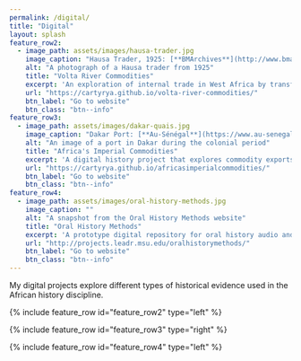 ```yaml
---
permalink: /digital/
title: "Digital"
layout: splash
feature_row2:
  - image_path: assets/images/hausa-trader.jpg
    image_caption: "Hausa Trader, 1925: [**BMArchives**](http://www.bmarchives.org/items/show/57785)"
    alt: "A photograph of a Hausa trader from 1925"
    title: "Volta River Commodities"
    excerpt: 'An exploration of internal trade in West Africa by transforming information collected by colonial officials into a digital dataset. In the first half of the twentieth century, colonial officials stationed at preventative stations in the Gold Coast (what is now Ghana) collected information about the movement of people and goods along the colony’s border. The published dataset built from this information contains a total of 7,735 records of commodities that traders carried across the Volta River between 1901 and 1940. The records include quantities for monthly, quarterly, and yearly periods, which reflect the information in the original sources. Where available, the records include a description of the commodity, as well as the location and direction of movement. The dataset is available as a CSV and JSON file on the Volta River Commodities website, which contains contextual information about the history of trade along the Volta River, the archival documents, and the data processing. The website was built as part of the [Cultural Heritage Informatics initiative](http://chi.anthropology.msu.edu/) at Michigan State University.'
    url: "https://cartyrya.github.io/volta-river-commodities/"
    btn_label: "Go to website"
    btn_class: "btn--info"
feature_row3:
  - image_path: assets/images/dakar-quais.jpg
    image_caption: "Dakar Port: [**Au-Sénégal**](https://www.au-senegal.com/dakar-et-saint-louis-dans-les-annees-quarante,1768.html)"
    alt: "An image of a port in Dakar during the colonial period"
    title: "Africa's Imperial Commodities"
    excerpt: 'A digital history project that explores commodity exports from Africa to Europe. The project utilizes available export data from the nineteenth and twentieth centuries to interrogate the trade relationships between the two continents. While the export data constitutes the core content of the project, the published website contextualizes the data with webpages about historical sources, individual commodities, and similar digital projects. The webpages about individual commodities discuss the historical changes reflected in the export data and include interactive data visualizations for users to further engage the information in the underlying dataset. The project contributes to digital history by making export data more accessible to students and researchers. Moreover, the project illustrates the importance of the African context for understanding the historical trade relationship between Africa and Europe. The website was built as part of the [Cultural Heritage Informatics initiative](http://chi.anthropology.msu.edu/) at Michigan State University.'
    url: "https://cartyrya.github.io/africasimperialcommodities/"
    btn_label: "Go to website"
    btn_class: "btn--info"
feature_row4:
  - image_path: assets/images/oral-history-methods.jpg
    image_caption: ""
    alt: "A snapshot from the Oral History Methods website"
    title: "Oral History Methods"
    excerpt: 'A prototype digital repository for oral history audio and video recordings. The repository is housed within LEADR’s website and hosted on MATRIX’s servers. The repository uses [Omeka Classic](https://omeka.org/) as a content management system and the [Oral History Metadata Synchronizer](http://www.oralhistoryonline.org/) (OHMS) application as a tool to index the interviews and their transcripts. Additionally, the site has a series of essays on best practices for oral history collection, with attention to the specific needs of African oral historians. These essays explain the technical considerations and best practices for: recording equipment; data curation; transcription and analysis; and preservation of oral history recordings. The essays show that the technical process of recording is integral to the analytic, scholarly work of oral history. This website was built for a graduate seminar on the Digital Humanities and Social Sciences at Michigan State University.'
    url: "http://projects.leadr.msu.edu/oralhistorymethods/"
    btn_label: "Go to website"
    btn_class: "btn--info"
---
```


My digital projects explore different types of historical evidence used in the African history discipline.

{% include feature_row id="feature_row2" type="left" %}

{% include feature_row id="feature_row3" type="right" %}

{% include feature_row id="feature_row4" type="left" %}
